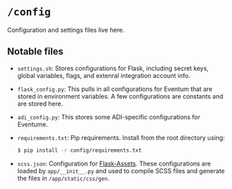 # `/config`

Configuration and settings files live here.

## Notable files

- `settings.sh`: Stores configurations for Flask, including secret keys, global variables, flags, and extenral integration account info.
- `flask_config.py`: This pulls in all configurations for Eventum that are stored in environment variables. A few configurations are constants and are stored here.
- `adi_config.py`: This stores some ADI-specific configurations for Eventume.
- `requirements.txt`: Pip requirements.  Install from the root directory using:

    ```bash
    $ pip install -r config/requirements.txt
    ```
- `scss.json`: Configuration for [Flask-Assets][flask-assets].  These configurations are loaded by `app/__init__.py` and used to compile SCSS files and generate the files in `/app/static/css/gen`.

[flask-assets]: http://flask-assets.readthedocs.org/en/latest/
